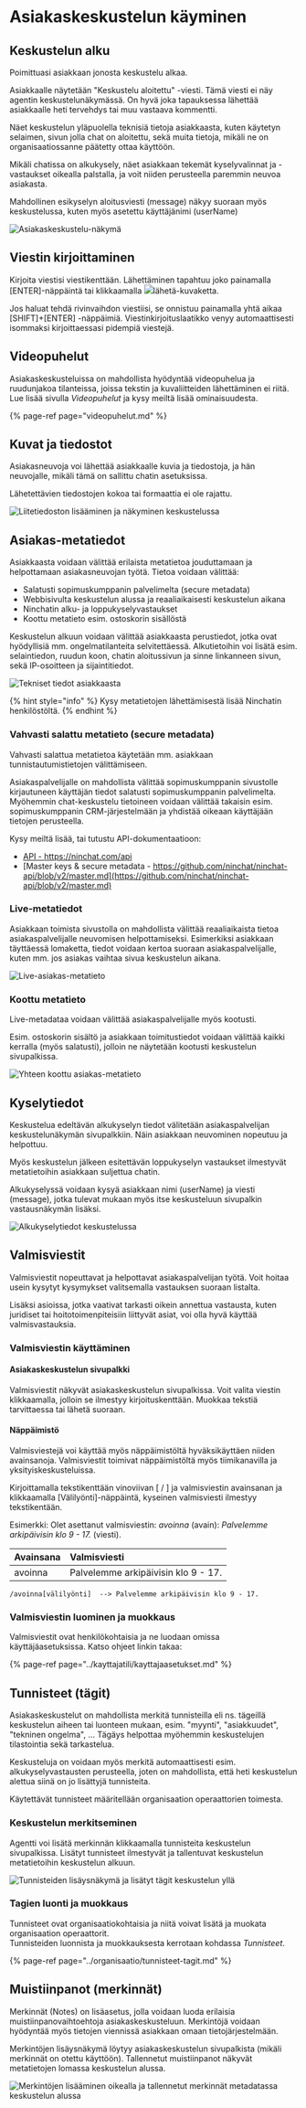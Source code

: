 # Asiakaskeskustelun käyminen

## Keskustelun alku <a id="asiakaskeskustelun-kayminen"></a>

Poimittuasi asiakkaan jonosta keskustelu alkaa. 

Asiakkaalle näytetään "Keskustelu aloitettu" -viesti. Tämä viesti ei näy agentin keskustelunäkymässä. On hyvä joka tapauksessa lähettää asiakkaalle heti tervehdys tai muu vastaava kommentti.

Näet keskustelun yläpuolella teknisiä tietoja asiakkaasta, kuten käytetyn selaimen, sivun jolla chat on aloitettu, sekä muita tietoja, mikäli ne on organisaatiossanne päätetty ottaa käyttöön.

Mikäli chatissa on alkukysely, näet asiakkaan tekemät kyselyvalinnat ja -vastaukset oikealla palstalla, ja voit niiden perusteella paremmin neuvoa asiakasta.

Mahdollinen esikyselyn aloitusviesti \(message\) näkyy suoraan myös keskustelussa, kuten myös asetettu käyttäjänimi \(userName\)

![Asiakaskeskustelu-n&#xE4;kym&#xE4;](../.gitbook/assets/customer-chat-start.png)

## Viestin kirjoittaminen

Kirjoita viestisi viestikenttään. Lähettäminen tapahtuu joko painamalla \[ENTER\]-näppäintä tai klikkaamalla ![](../.gitbook/assets/icon-submit.PNG)lähetä-kuvaketta.

Jos haluat tehdä rivinvaihdon viestiisi, se onnistuu painamalla yhtä aikaa \[SHIFT\]+\[ENTER\] -näppäimiä. Viestinkirjoituslaatikko venyy automaattisesti isommaksi kirjoittaessasi pidempiä viestejä.

## Videopuhelut

Asiakaskeskusteluissa on mahdollista hyödyntää videopuhelua ja ruudunjakoa tilanteissa, joissa tekstin ja kuvaliitteiden lähettäminen ei riitä. Lue lisää sivulla _Videopuhelut_ ja kysy meiltä lisää ominaisuudesta.

{% page-ref page="videopuhelut.md" %}

## Kuvat ja tiedostot

Asiakasneuvoja voi lähettää asiakkaalle kuvia ja tiedostoja, ja hän neuvojalle, mikäli tämä on sallittu chatin asetuksissa.

Lähetettävien tiedostojen kokoa tai formaattia ei ole rajattu.

![Liitetiedoston lis&#xE4;&#xE4;minen ja n&#xE4;kyminen keskustelussa](../.gitbook/assets/customer-chat-attachment.png)

## Asiakas-metatiedot

Asiakkaasta voidaan välittää erilaista metatietoa jouduttamaan ja helpottamaan asiakasneuvojan työtä. Tietoa voidaan välittää: 

* Salatusti sopimuskumppanin palvelimelta \(secure metadata\)
* Webbisivulta keskustelun alussa ja reaaliaikaisesti keskustelun aikana
* Ninchatin alku- ja loppukyselyvastaukset
* Koottu metatieto esim. ostoskorin sisällöstä

Keskustelun alkuun voidaan välittää asiakkaasta perustiedot, jotka ovat hyödyllisiä mm. ongelmatilanteita selvitettäessä. Alkutietoihin voi lisätä esim. selaintiedon, ruudun koon, chatin aloitussivun ja sinne linkanneen sivun, sekä IP-osoitteen ja sijaintitiedot.

![Tekniset tiedot asiakkaasta](../.gitbook/assets/metadata-customer.png)

{% hint style="info" %}
Kysy metatietojen lähettämisestä lisää Ninchatin henkilöstöltä.
{% endhint %}

### Vahvasti salattu metatieto \(secure metadata\)

Vahvasti salattua metatietoa käytetään mm. asiakkaan tunnistautumistietojen välittämiseen.

Asiakaspalvelijalle on mahdollista välittää sopimuskumppanin sivustolle kirjautuneen käyttäjän tiedot salatusti sopimuskumppanin palvelimelta. Myöhemmin chat-keskustelu tietoineen voidaan välittää takaisin esim. sopimuskumppanin CRM-järjestelmään ja yhdistää oikeaan käyttäjään tietojen perusteella.

Kysy meiltä lisää, tai tutustu API-dokumentaatioon: 

* [API - https://ninchat.com/api ](https://ninchat.com/api%20)
* [Master keys & secure metadata - https://github.com/ninchat/ninchat-api/blob/v2/master.md](https://github.com/ninchat/ninchat-api/blob/v2/master.md)

### Live-metatiedot

Asiakkaan toimista sivustolla on mahdollista välittää reaaliaikaista tietoa asiakaspalvelijalle  neuvomisen helpottamiseksi. Esimerkiksi asiakkaan täyttäessä lomaketta, tiedot voidaan kertoa suoraan asiakaspalvelijalle, kuten mm. jos asiakas vaihtaa sivua keskustelun aikana. 

![Live-asiakas-metatieto](../.gitbook/assets/metadata-live.png)

### Koottu metatieto

Live-metadataa voidaan välittää asiakaspalvelijalle myös kootusti. 

Esim. ostoskorin sisältö ja asiakkaan toimitustiedot voidaan välittää kaikki kerralla \(myös salatusti\), jolloin ne näytetään kootusti keskustelun sivupalkissa.

![Yhteen koottu asiakas-metatieto](../.gitbook/assets/metadata-live-folded.png)

## Kyselytiedot

Keskustelua edeltävän alkukyselyn tiedot välitetään asiakaspalvelijan keskustelunäkymän sivupalkkiin. Näin asiakkaan neuvominen nopeutuu ja helpottuu.

Myös keskustelun jälkeen esitettävän loppukyselyn vastaukset ilmestyvät metatietoihin asiakkaan suljettua chatin.

Alkukyselyssä voidaan kysyä asiakkaan nimi \(userName\) ja viesti \(message\), jotka tulevat mukaan myös itse keskusteluun sivupalkin vastausnäkymän lisäksi. 

![Alkukyselytiedot keskustelussa](../.gitbook/assets/customer-chat-questionnaire-data%20%281%29.png)

## Valmisviestit

Valmisviestit nopeuttavat ja helpottavat asiakaspalvelijan työtä. Voit hoitaa usein kysytyt kysymykset valitsemalla vastauksen suoraan listalta.

Lisäksi asioissa, jotka vaativat tarkasti oikein annettua vastausta, kuten juridiset tai hoitotoimenpiteisiin liittyvät asiat, voi olla hyvä käyttää valmisvastauksia.

### Valmisviestin käyttäminen

#### **Asiakaskeskustelun sivupalkki**

Valmisviestit näkyvät asiakaskeskustelun sivupalkissa. Voit valita viestin klikkaamalla, jolloin se ilmestyy kirjoituskenttään. Muokkaa tekstiä tarvittaessa tai lähetä suoraan.

#### **Näppäimistö**

Valmisviestejä voi käyttää myös näppäimistöltä hyväksikäyttäen niiden avainsanoja. Valmisviestit toimivat näppäimistöltä myös tiimikanavilla ja yksityiskeskusteluissa.

Kirjoittamalla tekstikenttään vinoviivan \[ / \] ja valmisviestin avainsanan ja klikkaamalla \[Välilyönti\]-näppäintä, kyseinen valmisviesti ilmestyy tekstikentään. 

Esimerkki: Olet asettanut valmisviestin: _avoinna_ \(avain\): _Palvelemme arkipäivisin klo 9 - 17._ \(viesti\). 

| Avainsana | Valmisviesti |
| :--- | :--- |
| avoinna | Palvelemme arkipäivisin klo 9 - 17. |

```text
/avoinna[välilyönti]  --> Palvelemme arkipäivisin klo 9 - 17.
```

### Valmisviestin luominen ja muokkaus

Valmisviestit ovat henkilökohtaisia ja ne luodaan omissa käyttäjäasetuksissa. Katso ohjeet linkin takaa:

{% page-ref page="../kayttajatili/kayttajaasetukset.md" %}

## Tunnisteet \(tägit\)

Asiakaskeskustelut on mahdollista merkitä tunnisteilla eli ns. tägeillä keskustelun aiheen tai luonteen mukaan, esim. "myynti", "asiakkuudet", "tekninen ongelma", ... Tägäys helpottaa myöhemmin keskustelujen tilastointia sekä tarkastelua.

Keskusteluja on voidaan myös merkitä automaattisesti esim. alkukyselyvastausten perusteella, joten on mahdollista, että heti keskustelun alettua siinä on jo lisättyjä tunnisteita.

Käytettävät tunnisteet määritellään organisaation operaattorien toimesta. 

### Keskustelun merkitseminen

Agentti voi lisätä merkinnän klikkaamalla tunnisteita keskustelun sivupalkissa. Lisätyt tunnisteet ilmestyvät ja tallentuvat keskustelun metatietoihin keskustelun alkuun.

![Tunnisteiden lis&#xE4;ysn&#xE4;kym&#xE4; ja lis&#xE4;tyt t&#xE4;git keskustelun yll&#xE4;](../.gitbook/assets/tags-agent-fi.png)

### Tagien luonti ja muokkaus

Tunnisteet ovat organisaatiokohtaisia ja niitä voivat lisätä ja muokata organisaation operaattorit.  
Tunnisteiden luonnista ja muokkauksesta kerrotaan kohdassa _Tunnisteet_.

{% page-ref page="../organisaatio/tunnisteet-tagit.md" %}

## Muistiinpanot \(merkinnät\)

Merkinnät \(Notes\) on lisäasetus, jolla voidaan luoda erilaisia muistiinpanovaihtoehtoja asiakaskeskusteluun. Merkintöjä voidaan hyödyntää myös tietojen viennissä asiakkaan omaan tietojärjestelmään. 

Merkintöjen lisäysnäkymä löytyy asiakaskeskustelun sivupalkista \(mikäli merkinnät on otettu käyttöön\). Tallennetut muistiinpanot näkyvät metatietojen lomassa keskustelun alussa.

![Merkint&#xF6;jen lis&#xE4;&#xE4;minen oikealla ja tallennetut merkinn&#xE4;t metadatassa keskustelun alussa](../.gitbook/assets/notes-agent-saved-fi.PNG)



